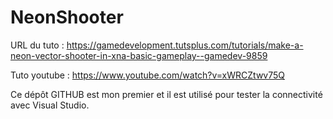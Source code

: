 # NeonShooter
URL du tuto : https://gamedevelopment.tutsplus.com/tutorials/make-a-neon-vector-shooter-in-xna-basic-gameplay--gamedev-9859

Tuto youtube : https://www.youtube.com/watch?v=xWRCZtwv75Q

Ce dépôt GITHUB est mon premier et il est utilisé pour tester la connectivité avec Visual Studio.
